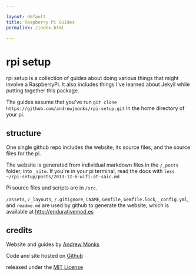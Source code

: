 ```yaml
---

layout: default
title: Raspberry Pi Guides
permalink: /index.html

---
```


# rpi setup

rpi setup is a collection of guides about doing various things that might involve a RaspberryPi. It also includes things I've learned about Jekyll while putting together this package.

The guides assume that you've run `git clone https://github.com/andrewjmonks/rpi-setup.git` in the home directory of your pi.

## structure

One single github repo includes the website, its source files, and the source files for the pi. 

The website is generated from individual markdown files in the `/_posts` folder, into `_site`. If you're in your pi terminal, read the docs with `less ~/rpi-setup/posts/2013-12-6-wifi-at-saic.md`

Pi source files and scripts are in `/src`.

`/assets`, `/_layouts`, `/.gitignore`, `CNAME`, `Gemfile`, `Gemfile.lock`, `_config.yml`, and `readme.md` are used by github to generate the website, which is available at http://endurativemod.es

## credits

Website and guides by [Andrew Monks](http://monks.co)

Code and site hosted on [Github](https://github.com/andrewjmonks/rpi-setup)

released under the [MIT License](/LICENSE)
